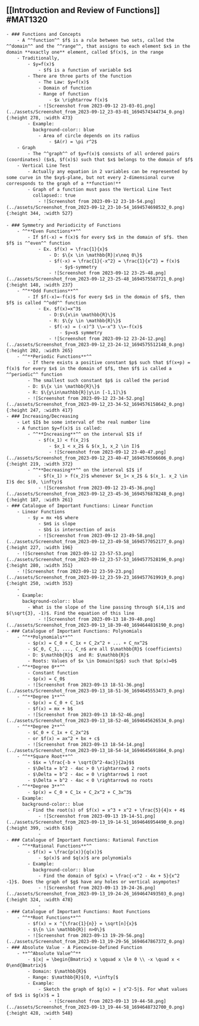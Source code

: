 ## [[Introduction and Review of Functions]] #MAT1320
	- ### Functions and Concepts
		- A ^^function^^ $f$ is a rule between two sets, called the ^^domain^^ and the ^^range^^, that assigns to each element $x$ in the domain **exactly one** element, called $f(x)$, in the range
		- Traditionally,
			- $y=f(x)$
				- $f$ is a function of variable $x$
			- There are three parts of the function
				- The Law: $y=f(x)$
				- Domain of function
				- Range of function
					- $x \rightarrow f(x)$
				- ![Screenshot from 2023-09-12 23-03-01.png](../assets/Screenshot_from_2023-09-12_23-03-01_1694574344734_0.png){:height 278, :width 473}
			- Example:
			  background-color:: blue
				- Area of circle depends on its radius
					- $A(r) = \pi r^2$
		- Graph
			- The ^^graph^^ of $y=f(x)$ consists of all ordered pairs (coordinates) ($x$, $f(x)$) such that $x$ belongs to the domain of $f$
		- Vertical Line Test
			- Actually any equation in 2 variables can be represented by some curve in the $xy$-plane, but not every 2-dimensional curve corresponds to the graph of a **function!**
			- Graph of a function must pass the Vertical Line Test
			  collapsed:: true
				- ![Screenshot from 2023-09-12 23-10-54.png](../assets/Screenshot_from_2023-09-12_23-10-54_1694574698532_0.png){:height 344, :width 527}
				-
	- ### Symmetry and Periodicity of Functions
		- ^^**Even Functions**^^
			- If $f(-x) = f(x)$ for every $x$ in the domain of $f$. then $f$ is ^^even^^ function
				- Ex. $f(x) = \frac{1}{x}$
					- D: $\{x \in \mathbb{R}|x\neq 0\}$
					- $f(-x) = \frac{1}{-x^2} = \frac{1}{x^2} = f(x)$
						- $y$-symmetry
					- ![Screenshot from 2023-09-12 23-25-48.png](../assets/Screenshot_from_2023-09-12_23-25-48_1694575587721_0.png){:height 148, :width 237}
		- ^^**Odd Functions**^^
			- If $f(-x)=-f(x)$ for every $x$ in the domain of $f$, then $f$ is called ^^odd^^ function
				- Ex. $f(x)=x^3$
					- D:$\{x\in \mathbb{R}\}$
					- R: $\{y \in \mathbb{R}\}$
					- $f(-x) = (-x)^3 \\=-x^3 \\=-f(x)$
						- $y=x$ symmetry
					- ![Screenshot from 2023-09-12 23-24-12.png](../assets/Screenshot_from_2023-09-12_23-24-12_1694575512148_0.png){:height 202, :width 265}
		- ^^**Periodic Functions**^^
			- If there exists a positive constant $p$ such that $f(x+p) = f(x)$ for every $x$ in the domain of $f$, then $f$ is called a ^^periodic^^ function
			- The smallest such constant $p$ is called the period
			- D: $\{x \in \mathbb{R}\}$
			- R: $\{y\in\mathbb{R}|y\in [-1,1]\}$
			- ![Screenshot from 2023-09-12 23-34-52.png](../assets/Screenshot_from_2023-09-12_23-34-52_1694576158642_0.png){:height 247, :width 417}
	- ### Increasing/Decreasing
		- Let $I$ be some interval of the real number line
		- A function $y=f(x)$ is called:
			- ^^**Increasing**^^ on the interval $I$ if
				- $f(x_1) < f(x_2)$
					- $x_1 < x_2$ & $(x_1, x_2 \in I)$
					- ![Screenshot from 2023-09-12 23-40-47.png](../assets/Screenshot_from_2023-09-12_23-40-47_1694576506606_0.png){:height 219, :width 372}
			- ^^**Decreasing**^^ on the interval $I$ if
				- $f(x_1) > f(x_2)$ whenever $x_1< x_2$ & $(x_1. x_2 \in I)$ dec $(0, \infty)$
				- ![Screenshot from 2023-09-12 23-45-36.png](../assets/Screenshot_from_2023-09-12_23-45-36_1694576878248_0.png){:height 187, :width 261}
	- ### Catalogue of Important Functions: Linear Function
		- Linear Functions
			- $y = mx +b$ where
				- $m$ is slope
				- $b$ is intersection of axis
				- ![Screenshot from 2023-09-12 23-49-58.png](../assets/Screenshot_from_2023-09-12_23-49-58_1694577052177_0.png){:height 227, :width 196}
		- ![Screenshot from 2023-09-12 23-57-53.png](../assets/Screenshot_from_2023-09-12_23-57-53_1694577528196_0.png){:height 280, :width 351}
		- ![Screenshot from 2023-09-12 23-59-23.png](../assets/Screenshot_from_2023-09-12_23-59-23_1694577619919_0.png){:height 250, :width 353}
		-
		- Example:
		  background-color:: blue
			- What is the slope of the line passing through $(4,1)$ and $(\sqrt{3}, -1)$. Find the equation of this line
				- ![Screenshot from 2023-09-13 18-39-40.png](../assets/Screenshot_from_2023-09-13_18-39-40_1694644816190_0.png)
	- ### Catalogue of Important Functions: Polynomials
		- ^^**Polynomials**^^
			- $p(x) = C_0 + C_1x + C_2x^2 + ... + C_nx^2$
			- $C_0, C_1, ..., C_n$ are all $\mathbb{R}$ (coefficients)
			- D: $\mathbb{R}$  and R: $\mathbb{R}$
			- Roots: Values of $x \in Domain($p$) such that $p(x)=0$
		- ^^**Degree 0**^^
			- Constant function
			- $p(x) = C_0$
			- ![Screenshot from 2023-09-13 18-51-36.png](../assets/Screenshot_from_2023-09-13_18-51-36_1694645553473_0.png)
		- ^^**Degree 1**^^
			- $p(x) = C_0 + C_1x$
			- $f(x) = mx + b$
			- ![Screenshot from 2023-09-13 18-52-46.png](../assets/Screenshot_from_2023-09-13_18-52-46_1694645626534_0.png)
		- ^^**Degree 2**^^
			- $C_0 + C_1x + C_2x^2$
			- or $f(x) = ax^2 + bx + c$
			- ![Screenshot from 2023-09-13 18-54-14.png](../assets/Screenshot_from_2023-09-13_18-54-14_1694645691864_0.png)
		- ^^**Square Root**^^
			- $$x = \frac{-b + \sqrt{b^2-4ac}}{2a}$$
			- $\Delta = b^2 - 4ac > 0 \rightarrow$ 2 roots
			- $\Delta = b^2 - 4ac = 0 \rightarrow$ 1 root
			- $\Delta = b^2 - 4ac < 0 \rightarrow$ no roots
		- ^^**Degree 3**^^
			- $p(x) = C_0 + C_1x + C_2x^2 + C_3x^3$
		- Example:
		  background-color:: blue
			- Find the root(s) of $f(x) = x^3 + x^2 + \frac{5}{4}x + 4$
				- ![Screenshot from 2023-09-13 19-14-51.png](../assets/Screenshot_from_2023-09-13_19-14-51_1694646954490_0.png){:height 399, :width 616}
				-
	- ### Catalogue of Important Functions: Rational Function
		- ^^**Rational Functions**^^
			- $f(x) = \frac{p(x)}{q(x)}$
				- $p(x)$ and $q(x)$ are polynomials
			- Example:
			  background-color:: blue
				- Find the domain of $g(x) = \frac{-x^2 - 4x + 5}{x^2 -1}$. Does the graph of $g$ have any holes or vertical asympotes?
				- ![Screenshot from 2023-09-13 19-24-26.png](../assets/Screenshot_from_2023-09-13_19-24-26_1694647493503_0.png){:height 324, :width 478}
				-
	- ### Catalogue of Important Functions: Root Functions
		- ^^**Root Functions**^^
			- $f(x) = x ^{\frac{1}{n}} = \sqrt[n]{x}$
			- $\{n \in \mathbb{R}| n>0\}$
			- ![Screenshot from 2023-09-13 19-29-56.png](../assets/Screenshot_from_2023-09-13_19-29-56_1694647867372_0.png)
	- ### Absolute Value - A Piecewise-Defined Function
		- **^^Absolute Value^^**
			- $|x| = \begin{Bmatrix} x \qquad x \le 0 \\ -x \quad x < 0\end{Bmatrix}$
			- Domain: $\mathbb{R}$
			- Range: $\mathbb{R}$[0, +\infty[$
			- Example:
				- Sketch the graph of $g(x) = | x^2-5|$. For what values of $x$ is $g(x)$ = 1
					- ![Screenshot from 2023-09-13 19-44-58.png](../assets/Screenshot_from_2023-09-13_19-44-58_1694648732700_0.png){:height 428, :width 548}
					-